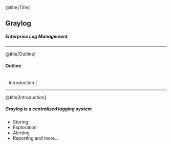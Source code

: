 @title[Title]
## <span class="gold">Graylog</span>
##### Enterprise Log Management 

---

@title[Outline]
#### Outline
<br>
- Introduction |

---

@title[Introduction]
##### Graylog is a centralized logging system
- Storing
- Exploration
- Alerting
- Reporting
<span class="aside">and more...</span>

